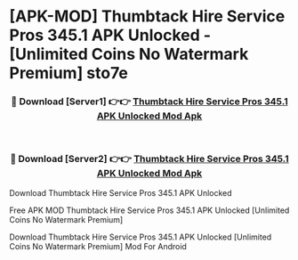 # [APK-MOD] Thumbtack  Hire Service Pros 345.1 APK Unlocked - [Unlimited Coins No Watermark Premium] sto7e



<div align="center">
<h3>🔴 Download [Server1] 👉👉 <a href="https://momento.my/?title=Thumbtack__Hire_Service_Pros_345.1_APK_Unlocked">Thumbtack  Hire Service Pros 345.1 APK Unlocked Mod Apk</a></h3><br>

<h3>🔴 Download [Server2] 👉👉 <a href="https://momento.my/?title=Thumbtack__Hire_Service_Pros_345.1_APK_Unlocked">Thumbtack  Hire Service Pros 345.1 APK Unlocked Mod Apk</a></h3>
</div>



Download Thumbtack  Hire Service Pros 345.1 APK Unlocked 

Free APK MOD Thumbtack  Hire Service Pros 345.1 APK Unlocked [Unlimited Coins No Watermark Premium]

Download Thumbtack  Hire Service Pros 345.1 APK Unlocked [Unlimited Coins No Watermark Premium] Mod For Android
